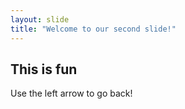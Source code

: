 ```yaml
---
layout: slide
title: "Welcome to our second slide!"
---
```

## This is fun
Use the left arrow to go back!
